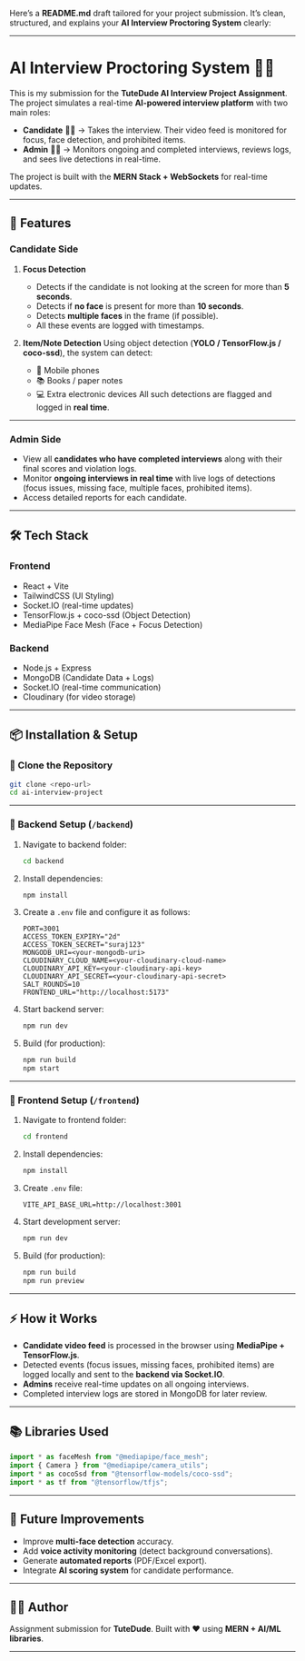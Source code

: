 Here’s a **README.md** draft tailored for your project submission. It’s clean, structured, and explains your **AI Interview Proctoring System** clearly:

---

# AI Interview Proctoring System 🎥🤖

This is my submission for the **TuteDude AI Interview Project Assignment**.
The project simulates a real-time **AI-powered interview platform** with two main roles:

* **Candidate** 🧑‍💻 → Takes the interview. Their video feed is monitored for focus, face detection, and prohibited items.
* **Admin** 🧑‍🏫 → Monitors ongoing and completed interviews, reviews logs, and sees live detections in real-time.

The project is built with the **MERN Stack + WebSockets** for real-time updates.

---

## 🔑 Features

### **Candidate Side**

1. **Focus Detection**

   * Detects if the candidate is not looking at the screen for more than **5 seconds**.
   * Detects if **no face** is present for more than **10 seconds**.
   * Detects **multiple faces** in the frame (if possible).
   * All these events are logged with timestamps.

2. **Item/Note Detection**
   Using object detection (**YOLO / TensorFlow\.js / coco-ssd**), the system can detect:

   * 📱 Mobile phones
   * 📚 Books / paper notes
   * 💻 Extra electronic devices
     All such detections are flagged and logged in **real time**.

---

### **Admin Side**

* View all **candidates who have completed interviews** along with their final scores and violation logs.
* Monitor **ongoing interviews in real time** with live logs of detections (focus issues, missing face, multiple faces, prohibited items).
* Access detailed reports for each candidate.

---

## 🛠️ Tech Stack

### **Frontend**

* React + Vite
* TailwindCSS (UI Styling)
* Socket.IO (real-time updates)
* TensorFlow\.js + coco-ssd (Object Detection)
* MediaPipe Face Mesh (Face + Focus Detection)

### **Backend**

* Node.js + Express
* MongoDB (Candidate Data + Logs)
* Socket.IO (real-time communication)
* Cloudinary (for video storage)

---

## 📦 Installation & Setup

### 🔹 Clone the Repository

```bash
git clone <repo-url>
cd ai-interview-project
```

---

### 🔹 Backend Setup (`/backend`)

1. Navigate to backend folder:

   ```bash
   cd backend
   ```
2. Install dependencies:

   ```bash
   npm install
   ```
3. Create a `.env` file and configure it as follows:

   ```env
   PORT=3001
   ACCESS_TOKEN_EXPIRY="2d"
   ACCESS_TOKEN_SECRET="suraj123"
   MONGODB_URI=<your-mongodb-uri>
   CLOUDINARY_CLOUD_NAME=<your-cloudinary-cloud-name>
   CLOUDINARY_API_KEY=<your-cloudinary-api-key>
   CLOUDINARY_API_SECRET=<your-cloudinary-api-secret>
   SALT_ROUNDS=10
   FRONTEND_URL="http://localhost:5173"
   ```
4. Start backend server:

   ```bash
   npm run dev
   ```
5. Build (for production):

   ```bash
   npm run build
   npm start
   ```

---

### 🔹 Frontend Setup (`/frontend`)

1. Navigate to frontend folder:

   ```bash
   cd frontend
   ```
2. Install dependencies:

   ```bash
   npm install
   ```
3. Create `.env` file:

   ```env
   VITE_API_BASE_URL=http://localhost:3001
   ```
4. Start development server:

   ```bash
   npm run dev
   ```
5. Build (for production):

   ```bash
   npm run build
   npm run preview
   ```

---

## ⚡ How it Works

* **Candidate video feed** is processed in the browser using **MediaPipe + TensorFlow\.js**.
* Detected events (focus issues, missing faces, prohibited items) are logged locally and sent to the **backend via Socket.IO**.
* **Admins** receive real-time updates on all ongoing interviews.
* Completed interview logs are stored in MongoDB for later review.

---

## 📚 Libraries Used

```js
import * as faceMesh from "@mediapipe/face_mesh";
import { Camera } from "@mediapipe/camera_utils";
import * as cocoSsd from "@tensorflow-models/coco-ssd";
import * as tf from "@tensorflow/tfjs";
```

---

## 🚀 Future Improvements

* Improve **multi-face detection** accuracy.
* Add **voice activity monitoring** (detect background conversations).
* Generate **automated reports** (PDF/Excel export).
* Integrate **AI scoring system** for candidate performance.

---

## 👨‍💻 Author

Assignment submission for **TuteDude**.
Built with ❤️ using **MERN + AI/ML libraries**.

---

